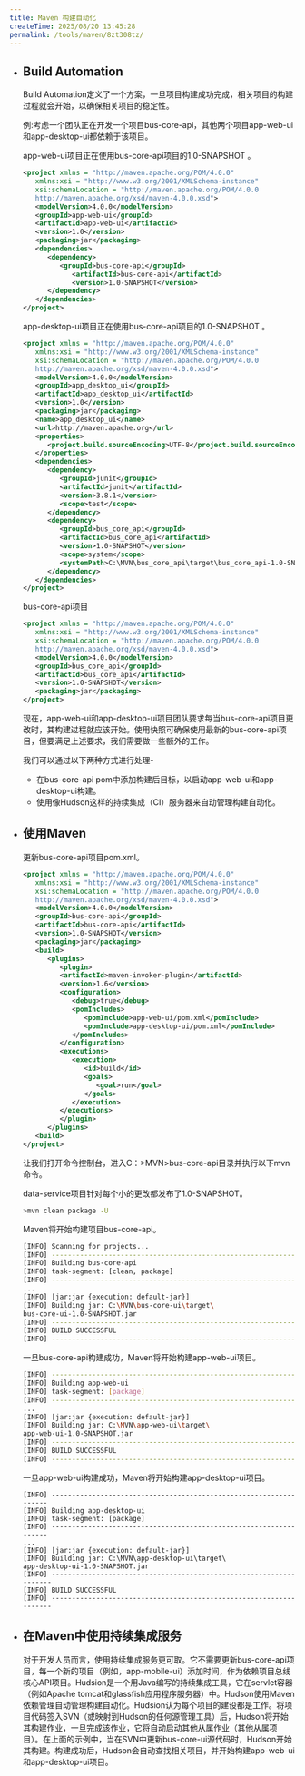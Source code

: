 ```yaml
---
title: Maven 构建自动化
createTime: 2025/08/20 13:45:28
permalink: /tools/maven/8zt308tz/
---
```

- ## Build Automation

  Build Automation定义了一个方案，一旦项目构建成功完成，相关项目的构建过程就会开始，以确保相关项目的稳定性。

  例:考虑一个团队正在开发一个项目bus-core-api，其他两个项目app-web-ui和app-desktop-ui都依赖于该项目。

  app-web-ui项目正在使用bus-core-api项目的1.0-SNAPSHOT 。

  ```xml
  <project xmlns = "http://maven.apache.org/POM/4.0.0"
     xmlns:xsi = "http://www.w3.org/2001/XMLSchema-instance"
     xsi:schemaLocation = "http://maven.apache.org/POM/4.0.0
     http://maven.apache.org/xsd/maven-4.0.0.xsd">
     <modelVersion>4.0.0</modelVersion>
     <groupId>app-web-ui</groupId>
     <artifactId>app-web-ui</artifactId>
     <version>1.0</version>
     <packaging>jar</packaging>
     <dependencies>
        <dependency>
           <groupId>bus-core-api</groupId>
              <artifactId>bus-core-api</artifactId>
              <version>1.0-SNAPSHOT</version>
        </dependency>
     </dependencies>
  </project>
  ```

  app-desktop-ui项目正在使用bus-core-api项目的1.0-SNAPSHOT 。

  ```xml
  <project xmlns = "http://maven.apache.org/POM/4.0.0" 
     xmlns:xsi = "http://www.w3.org/2001/XMLSchema-instance"
     xsi:schemaLocation = "http://maven.apache.org/POM/4.0.0 
     http://maven.apache.org/xsd/maven-4.0.0.xsd">
     <modelVersion>4.0.0</modelVersion>
     <groupId>app_desktop_ui</groupId>
     <artifactId>app_desktop_ui</artifactId>
     <version>1.0</version>
     <packaging>jar</packaging>
     <name>app_desktop_ui</name>
     <url>http://maven.apache.org</url>
     <properties>
        <project.build.sourceEncoding>UTF-8</project.build.sourceEncoding>
     </properties>
     <dependencies>
        <dependency>
           <groupId>junit</groupId>
           <artifactId>junit</artifactId>
           <version>3.8.1</version>
           <scope>test</scope>
        </dependency>
        <dependency>
           <groupId>bus_core_api</groupId>
           <artifactId>bus_core_api</artifactId>
           <version>1.0-SNAPSHOT</version>
           <scope>system</scope>
           <systemPath>C:\MVN\bus_core_api\target\bus_core_api-1.0-SNAPSHOT.jar</systemPath>
        </dependency>
     </dependencies>
  </project>
  ```

  bus-core-api项目

  ```xml
  <project xmlns = "http://maven.apache.org/POM/4.0.0" 
     xmlns:xsi = "http://www.w3.org/2001/XMLSchema-instance"
     xsi:schemaLocation = "http://maven.apache.org/POM/4.0.0 
     http://maven.apache.org/xsd/maven-4.0.0.xsd">
     <modelVersion>4.0.0</modelVersion>
     <groupId>bus_core_api</groupId>
     <artifactId>bus_core_api</artifactId>
     <version>1.0-SNAPSHOT</version>
     <packaging>jar</packaging>   
  </project>
  ```

  现在，app-web-ui和app-desktop-ui项目团队要求每当bus-core-api项目更改时，其构建过程就应该开始。使用快照可确保使用最新的bus-core-api项目，但要满足上述要求，我们需要做一些额外的工作。

  我们可以通过以下两种方式进行处理-

  - 在bus-core-api pom中添加构建后目标，以启动app-web-ui和app-desktop-ui构建。
  - 使用像Hudson这样的持续集成（CI）服务器来自动管理构建自动化。

- ## 使用Maven

  更新bus-core-api项目pom.xml。

  ```xml
  <project xmlns = "http://maven.apache.org/POM/4.0.0"
     xmlns:xsi = "http://www.w3.org/2001/XMLSchema-instance"
     xsi:schemaLocation = "http://maven.apache.org/POM/4.0.0
     http://maven.apache.org/xsd/maven-4.0.0.xsd">
     <modelVersion>4.0.0</modelVersion>
     <groupId>bus-core-api</groupId>
     <artifactId>bus-core-api</artifactId>
     <version>1.0-SNAPSHOT</version>
     <packaging>jar</packaging>
     <build>
        <plugins>
           <plugin>
           <artifactId>maven-invoker-plugin</artifactId>
           <version>1.6</version>
           <configuration>
              <debug>true</debug>
              <pomIncludes>
                 <pomInclude>app-web-ui/pom.xml</pomInclude>
                 <pomInclude>app-desktop-ui/pom.xml</pomInclude>
              </pomIncludes>
           </configuration>
           <executions>
              <execution>
                 <id>build</id>
                 <goals>
                    <goal>run</goal>
                 </goals>
              </execution>
           </executions>
           </plugin>
        </plugins>
     <build>
  </project>
  ```

  让我们打开命令控制台，进入C：\>MVN>bus-core-api目录并执行以下mvn命令。

  data-service项目针对每个小的更改都发布了1.0-SNAPSHOT。

  ```bash
  >mvn clean package -U
  ```

  Maven将开始构建项目bus-core-api。

  ```bash
  [INFO] Scanning for projects...
  [INFO] ------------------------------------------------------------------
  [INFO] Building bus-core-api
  [INFO] task-segment: [clean, package]
  [INFO] ------------------------------------------------------------------
  ...
  [INFO] [jar:jar {execution: default-jar}]
  [INFO] Building jar: C:\MVN\bus-core-ui\target\
  bus-core-ui-1.0-SNAPSHOT.jar
  [INFO] ------------------------------------------------------------------
  [INFO] BUILD SUCCESSFUL
  [INFO] ------------------------------------------------------------------
  ```

  一旦bus-core-api构建成功，Maven将开始构建app-web-ui项目。

  ```bash
  [INFO] ------------------------------------------------------------------
  [INFO] Building app-web-ui
  [INFO] task-segment: [package]
  [INFO] ------------------------------------------------------------------
  ...
  [INFO] [jar:jar {execution: default-jar}]
  [INFO] Building jar: C:\MVN\app-web-ui\target\
  app-web-ui-1.0-SNAPSHOT.jar
  [INFO] ------------------------------------------------------------------
  [INFO] BUILD SUCCESSFUL
  [INFO] ------------------------------------------------------------------
  ```

  一旦app-web-ui构建成功，Maven将开始构建app-desktop-ui项目。

  ```base
  [INFO] ------------------------------------------------------------------
  [INFO] Building app-desktop-ui
  [INFO] task-segment: [package]
  [INFO] ------------------------------------------------------------------
  ...
  [INFO] [jar:jar {execution: default-jar}]
  [INFO] Building jar: C:\MVN\app-desktop-ui\target\
  app-desktop-ui-1.0-SNAPSHOT.jar
  [INFO] -------------------------------------------------------------------
  [INFO] BUILD SUCCESSFUL
  [INFO] ------------------------------------------------------------------- 
  ```

- ## 在Maven中使用持续集成服务

  对于开发人员而言，使用持续集成服务更可取。它不需要更新bus-core-api项目，每一个新的项目（例如，app-mobile-ui）添加时间，作为依赖项目总线核心API项目。Hudsion是一个用Java编写的持续集成工具，它在servlet容器（例如Apache tomcat和glassfish应用程序服务器）中。Hudson使用Maven依赖管理自动管理构建自动化。Hudsion认为每个项目的建设都是工作。将项目代码签入SVN（或映射到Hudson的任何源管理工具）后，Hudson将开始其构建作业，一旦完成该作业，它将自动启动其他从属作业（其他从属项目）。在上面的示例中，当在SVN中更新bus-core-ui源代码时，Hudson开始其构建。构建成功后，Hudson会自动查找相关项目，并开始构建app-web-ui和app-desktop-ui项目。
